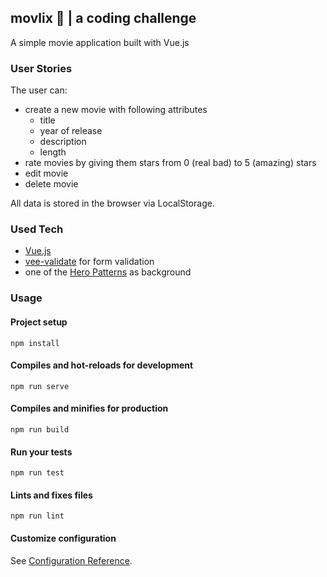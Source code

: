 ## movlix 🎥 | a coding challenge

A simple movie application built with Vue.js

### User Stories

The user can:
* create a new movie with following attributes
  * title
  * year of release
  * description
  * length
* rate movies by giving them stars from 0 (real bad) to 5 (amazing) stars
* edit movie
* delete movie

All data is stored in the browser via LocalStorage.

### Used Tech

* [Vue.js](https://vuejs.org/)
* [vee-validate](https://baianat.github.io/vee-validate/) for form validation
* one of the [Hero Patterns](https://www.heropatterns.com/) as background

### Usage

#### Project setup
```
npm install
```

#### Compiles and hot-reloads for development
```
npm run serve
```

#### Compiles and minifies for production
```
npm run build
```

#### Run your tests
```
npm run test
```

#### Lints and fixes files
```
npm run lint
```

#### Customize configuration
See [Configuration Reference](https://cli.vuejs.org/config/).
